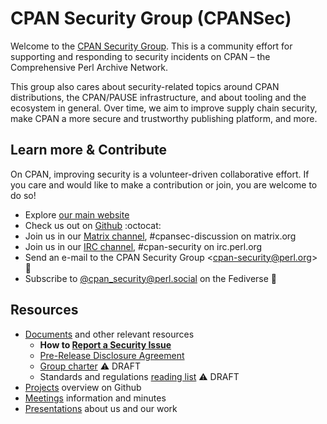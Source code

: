 # CPAN Security Group (CPANSec)

Welcome to the [CPAN Security Group](https://security.metacpan.org/).
This is a community effort for supporting and responding to security incidents on CPAN – the Comprehensive Perl Archive Network.

This group also cares about security-related topics around CPAN distributions, the CPAN/PAUSE infrastructure, and about tooling and the ecosystem in general.
Over time, we aim to improve supply chain security, make CPAN a more secure and trustworthy publishing platform, and more.


## Learn more & Contribute

On CPAN, improving security is a volunteer-driven collaborative effort.
If you care and would like to make a contribution or join, you are welcome to do so!

* Explore [our main website](https://security.metacpan.org/)
* Check us out on [Github](https://github.com/CPAN-Security) :octocat:
* Join us in our [Matrix channel](https://matrix.to/#/#cpansec-discussion:matrix.org), #cpansec-discussion on matrix.org
* Join us in our [IRC channel](ircs://ssl.irc.perl.org:7062/#cpan-security), #cpan-security on irc.perl.org
* Send an e-mail to the CPAN Security Group &lt;[cpan-security&#64;perl.org](mailto:cpan-security@perl.org)&gt; 📧
* Subscribe to [@cpan_security@perl.social](https://perl.social/profile/cpan_security) on the Fediverse :elephant:


## Resources

* [Documents](docs/) and other relevant resources
    * **How to [Report a Security Issue](docs/report.md)**
    * [Pre-Release Disclosure Agreement](docs/pre-release-disclosure.md)
    * [Group charter](docs/charter.md) ⚠️  DRAFT
    * Standards and regulations [reading list](docs/readinglist.md) ⚠️  DRAFT
* [Projects](https://github.com/orgs/CPAN-Security/projects) overview on Github
* [Meetings](meetings/) information and minutes
* [Presentations](presentations/) about us and our work
